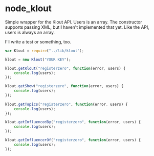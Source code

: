node_klout
==========

Simple wrapper for the Klout API. Users is an array. The constructor supports passing XML, but I
haven't implemented that yet. Like the API, users is always an array.

I'll write a test or something, too.

```javascript
var Klout = require("../lib/klout");

klout = new Klout("YOUR KEY");

klout.getKlout("registerzero", function(error, users) {
	console.log(users);
});

klout.getShow("registerzero", function(error, users) {
	console.log(users);
});
	
klout.getTopics("registerzero", function(error, users) {
	console.log(users);
});

klout.getInfluencedBy("registerzero", function(error, users) {
	console.log(users);
});

klout.getInfluencerOf("registerzero", function(error, users) {
	console.log(users);
});
```
